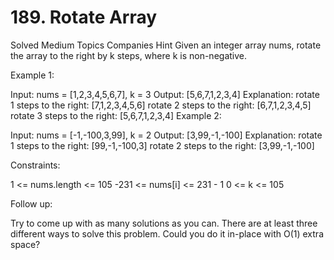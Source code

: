 # 189. Rotate Array
Solved
Medium
Topics
Companies
Hint
Given an integer array nums, rotate the array to the right by k steps, where k is non-negative.

 

Example 1:

Input: nums = [1,2,3,4,5,6,7], k = 3
Output: [5,6,7,1,2,3,4]
Explanation:
rotate 1 steps to the right: [7,1,2,3,4,5,6]
rotate 2 steps to the right: [6,7,1,2,3,4,5]
rotate 3 steps to the right: [5,6,7,1,2,3,4]
Example 2:

Input: nums = [-1,-100,3,99], k = 2
Output: [3,99,-1,-100]
Explanation: 
rotate 1 steps to the right: [99,-1,-100,3]
rotate 2 steps to the right: [3,99,-1,-100]
 

Constraints:

1 <= nums.length <= 105
-231 <= nums[i] <= 231 - 1
0 <= k <= 105
 

Follow up:

Try to come up with as many solutions as you can. There are at least three different ways to solve this problem.
Could you do it in-place with O(1) extra space?
